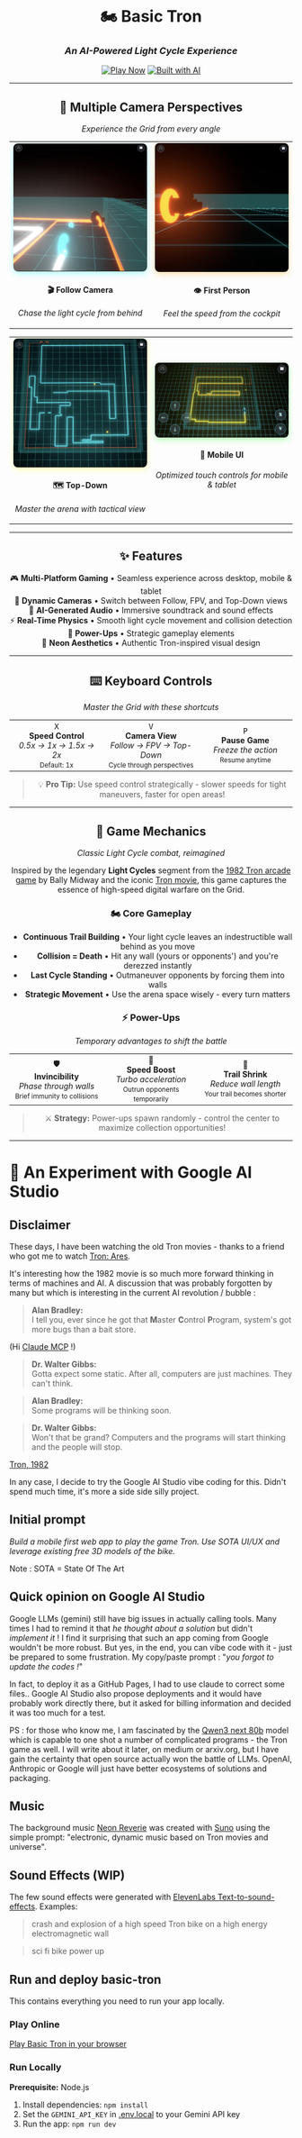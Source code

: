 <div align="center">

# 🏍️ **Basic Tron** 
### *An AI-Powered Light Cycle Experience*

[![Play Now](https://img.shields.io/badge/🎮_Play_Now-Live_Demo-00FFFF?style=for-the-badge&labelColor=000000)](https://www.lpalbou.info/basic-tron/)
[![Built with AI](https://img.shields.io/badge/🤖_Built_with-Google_AI_Studio-FF6B35?style=for-the-badge&labelColor=000000)](https://aistudio.google.com/)

---

## 🎯 **Multiple Camera Perspectives**
*Experience the Grid from every angle*

<table>
<tr>
<td width="50%">
<img src="assets/Follow.jpg" alt="Follow Camera - Chase the action" width="100%" style="border-radius: 8px; box-shadow: 0 4px 12px rgba(0,255,255,0.3);" />
<h4 align="center">🎬 <strong>Follow Camera</strong></h4>
<p align="center"><em>Chase the light cycle from behind</em></p>
</td>
<td width="50%">
<img src="assets/FPV.jpg" alt="First Person View - Immersive experience" width="100%" style="border-radius: 8px; box-shadow: 0 4px 12px rgba(255,165,0,0.3);" />
<h4 align="center">👁️ <strong>First Person</strong></h4>
<p align="center"><em>Feel the speed from the cockpit</em></p>
</td>
</tr>
</table>

<table>
<tr>
<td width="50%">
<img src="assets/TopDown.jpg" alt="Top Down View - Strategic overview" width="100%" style="border-radius: 8px; box-shadow: 0 4px 12px rgba(255,255,0,0.3);" />
<h4 align="center">🗺️ <strong>Top-Down</strong></h4>
<p align="center"><em>Master the arena with tactical view</em></p>
</td>
<td width="50%">
<img src="assets/MobileUI.jpg" alt="Mobile UI - Touch controls" width="100%" style="border-radius: 8px; box-shadow: 0 4px 12px rgba(0,255,0,0.3);" />
<h4 align="center">📱 <strong>Mobile UI</strong></h4>
<p align="center"><em>Optimized touch controls for mobile & tablet</em></p>
</td>
</tr>
</table>

---

## ✨ **Features**

🎮 **Multi-Platform Gaming** • Seamless experience across desktop, mobile & tablet  
🎥 **Dynamic Cameras** • Switch between Follow, FPV, and Top-Down views  
🎵 **AI-Generated Audio** • Immersive soundtrack and sound effects  
⚡ **Real-Time Physics** • Smooth light cycle movement and collision detection  
🌟 **Power-Ups** • Strategic gameplay elements  
🎨 **Neon Aesthetics** • Authentic Tron-inspired visual design  

---

## ⌨️ **Keyboard Controls**
*Master the Grid with these shortcuts*

<table>
<tr>
<td align="center" width="33%">
<kbd>X</kbd><br/>
<strong>Speed Control</strong><br/>
<em>0.5x → 1x → 1.5x → 2x</em><br/>
<small>Default: 1x</small>
</td>
<td align="center" width="33%">
<kbd>V</kbd><br/>
<strong>Camera View</strong><br/>
<em>Follow → FPV → Top-Down</em><br/>
<small>Cycle through perspectives</small>
</td>
<td align="center" width="33%">
<kbd>P</kbd><br/>
<strong>Pause Game</strong><br/>
<em>Freeze the action</em><br/>
<small>Resume anytime</small>
</td>
</tr>
</table>

> 💡 **Pro Tip:** Use speed control strategically - slower speeds for tight maneuvers, faster for open areas!

---

## 🎯 **Game Mechanics**
*Classic Light Cycle combat, reimagined*

Inspired by the legendary **Light Cycles** segment from the [1982 Tron arcade game](https://en.wikipedia.org/wiki/Tron_(video_game)) by Bally Midway and the iconic [Tron movie](https://www.imdb.com/title/tt0084827/), this game captures the essence of high-speed digital warfare on the Grid.

### 🏍️ **Core Gameplay**
- **Continuous Trail Building** • Your light cycle leaves an indestructible wall behind as you move
- **Collision = Death** • Hit any wall (yours or opponents') and you're derezzed instantly  
- **Last Cycle Standing** • Outmaneuver opponents by forcing them into walls
- **Strategic Movement** • Use the arena space wisely - every turn matters

### ⚡ **Power-Ups**
*Temporary advantages to shift the battle*

<table>
<tr>
<td align="center" width="33%">
🛡️<br/>
<strong>Invincibility</strong><br/>
<em>Phase through walls</em><br/>
<small>Brief immunity to collisions</small>
</td>
<td align="center" width="33%">
🚀<br/>
<strong>Speed Boost</strong><br/>
<em>Turbo acceleration</em><br/>
<small>Outrun opponents temporarily</small>
</td>
<td align="center" width="33%">
🔄<br/>
<strong>Trail Shrink</strong><br/>
<em>Reduce wall length</em><br/>
<small>Your trail becomes shorter</small>
</td>
</tr>
</table>

> ⚔️ **Strategy:** Power-ups spawn randomly - control the center to maximize collection opportunities!

---

</div>

# 🤖 An Experiment with Google AI Studio

## Disclaimer

These days, I have been watching the old Tron movies - thanks to a friend who got me to watch [Tron: Ares](https://www.imdb.com/title/tt6604188).

It's interesting how the 1982 movie is so much more forward thinking in terms of machines and AI. A discussion that was probably forgotten by many but which is interesting in the current AI revolution / bubble :


> **Alan Bradley:**  
> I tell you, ever since he got that **M**aster **C**ontrol **P**rogram, system's got more bugs than a bait store.

(Hi [Claude MCP](https://www.anthropic.com/news/model-context-protocol) !)

> **Dr. Walter Gibbs:**  
> Gotta expect some static. After all, computers are just machines. They can't think.

> **Alan Bradley:**  
> Some programs will be thinking soon.

> **Dr. Walter Gibbs:**  
> Won't that be grand? Computers and the programs will start thinking and the people will stop.

[Tron, 1982](https://www.imdb.com/title/tt0084827)

In any case, I decide to try the Google AI Studio vibe coding for this. Didn't spend much time, it's more a side side silly project. 

## Initial prompt
*Build a mobile first web app to play the game Tron. Use SOTA UI/UX and leverage existing free 3D models of the bike.*

Note : SOTA = State Of The Art

## Quick opinion on Google AI Studio
Google LLMs (gemini) still have big issues in actually calling tools. Many times I had to remind it that *he thought about a solution* but didn't *implement it* ! I find it surprising that such an app coming from Google wouldn't be more robust. But yes, in the end, you can vibe code with it - just be prepared to some frustration. My copy/paste prompt : "*you forgot to update the codes !*"

In fact, to deploy it as a GitHub Pages, I had to use claude to correct some files.. Google AI Studio also propose deployments and it would have probably work directly there, but it asked for billing information and decided it was too much for a test.

PS : for those who know me, I am fascinated by the [Qwen3 next 80b](https://www.qwen3-next.org/) model which is capable to one shot a number of complicated programs - the Tron game as well. I will write about it later, on medium or arxiv.org, but I have gain the certainty that open source actually won the battle of LLMs. OpenAI, Anthropic or Google will just have better ecosystems of solutions and packaging.

## Music

The background music [Neon Reverie](assets/neon_reverie.mp3) was created with [Suno](https://suno.com/s/YL4CceFyzxQp2e9e) using the simple prompt: "electronic, dynamic music based on Tron movies and universe".

## Sound Effects (WIP)

The few sound effects were generated with [ElevenLabs Text-to-sound-effects](https://elevenlabs.io/sound-effects). Examples:

> crash and explosion of a high speed Tron bike on a high energy electromagnetic wall

> sci fi bike power up

## Run and deploy basic-tron

This contains everything you need to run your app locally.

### Play Online

[Play Basic Tron in your browser](https://www.lpalbou.info/basic-tron/)

### Run Locally

**Prerequisite:** Node.js


1. Install dependencies:
   `npm install`
2. Set the `GEMINI_API_KEY` in [.env.local](.env.local) to your Gemini API key
3. Run the app:
   `npm run dev`
